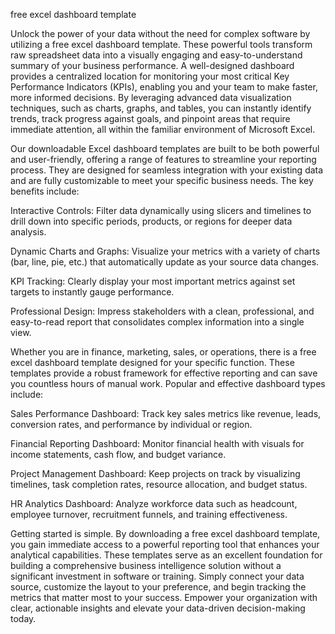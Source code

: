 free excel dashboard template


Unlock the power of your data without the need for complex software by utilizing a free excel dashboard template. These powerful tools transform raw spreadsheet data into a visually engaging and easy-to-understand summary of your business performance. A well-designed dashboard provides a centralized location for monitoring your most critical Key Performance Indicators (KPIs), enabling you and your team to make faster, more informed decisions. By leveraging advanced data visualization techniques, such as charts, graphs, and tables, you can instantly identify trends, track progress against goals, and pinpoint areas that require immediate attention, all within the familiar environment of Microsoft Excel.



Our downloadable Excel dashboard templates are built to be both powerful and user-friendly, offering a range of features to streamline your reporting process. They are designed for seamless integration with your existing data and are fully customizable to meet your specific business needs. The key benefits include:




Interactive Controls: Filter data dynamically using slicers and timelines to drill down into specific periods, products, or regions for deeper data analysis.


Dynamic Charts and Graphs: Visualize your metrics with a variety of charts (bar, line, pie, etc.) that automatically update as your source data changes.


KPI Tracking: Clearly display your most important metrics against set targets to instantly gauge performance.


Professional Design: Impress stakeholders with a clean, professional, and easy-to-read report that consolidates complex information into a single view.





Whether you are in finance, marketing, sales, or operations, there is a free excel dashboard template designed for your specific function. These templates provide a robust framework for effective reporting and can save you countless hours of manual work. Popular and effective dashboard types include:




Sales Performance Dashboard: Track key sales metrics like revenue, leads, conversion rates, and performance by individual or region.


Financial Reporting Dashboard: Monitor financial health with visuals for income statements, cash flow, and budget variance.


Project Management Dashboard: Keep projects on track by visualizing timelines, task completion rates, resource allocation, and budget status.


HR Analytics Dashboard: Analyze workforce data such as headcount, employee turnover, recruitment funnels, and training effectiveness.





Getting started is simple. By downloading a free excel dashboard template, you gain immediate access to a powerful reporting tool that enhances your analytical capabilities. These templates serve as an excellent foundation for building a comprehensive business intelligence solution without a significant investment in software or training. Simply connect your data source, customize the layout to your preference, and begin tracking the metrics that matter most to your success. Empower your organization with clear, actionable insights and elevate your data-driven decision-making today.
